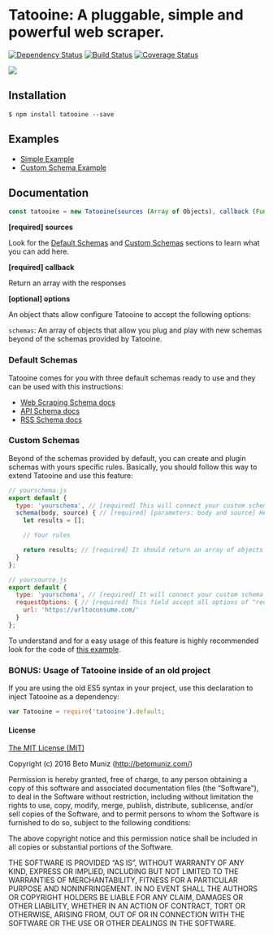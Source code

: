 # Tatooine: A pluggable, simple and powerful web scraper.

[![Dependency Status](https://dependencyci.com/github/obetomuniz/tatooine/badge)](https://dependencyci.com/github/obetomuniz/tatooine)
[![Build Status](https://travis-ci.org/obetomuniz/tatooine.svg?branch=master)](https://travis-ci.org/obetomuniz/tatooine)
[![Coverage Status](https://coveralls.io/repos/github/obetomuniz/tatooine/badge.svg?branch=master)](https://coveralls.io/github/obetomuniz/tatooine?branch=master)

<img src="https://cloud.githubusercontent.com/assets/1680157/17003290/a47ea06a-4ea5-11e6-8fc0-c36988534226.png" />

## Installation

```ssh
$ npm install tatooine --save
```

## Examples

- [Simple Example](https://github.com/obetomuniz/tatooine/tree/master/examples/simple-example/)
- [Custom Schema Example](https://github.com/obetomuniz/tatooine/tree/master/examples/custom-schema-example/)

## Documentation

```js
const tatooine = new Tatooine(sources (Array of Objects), callback (Function), options (Object));
```

**[required] sources**

Look for the [Default Schemas](#default-schemas) and [Custom Schemas](#custom-schemas) sections to learn what you can add here.

**[required] callback**

Return an array with the responses

**[optional] options**

An object thats allow configure Tatooine to accept the following options:

`schemas`: An array of objects that allow you plug and play with new schemas beyond of the schemas provided by Tatooine.


### Default Schemas

Tatooine comes for you with three default schemas ready to use and they can be used with this instructions:

- [Web Scraping Schema docs](https://github.com/obetomuniz/tatooine/tree/master/examples/simple-example/sources/webscraping.js)
- [API Schema docs](https://github.com/obetomuniz/tatooine/tree/master/examples/simple-example/sources/api.js)
- [RSS Schema docs](https://github.com/obetomuniz/tatooine/tree/master/examples/simple-example/sources/rss.js)

### Custom Schemas

Beyond of the schemas provided by default, you can create and plugin schemas with yours specific rules. Basically, you should follow this way to extend Tatooine and use this feature:

```js
// yourschema.js
export default {
  type: 'yourschema', // [required] This will connect your custom schema with you custom source.
  schema(body, source) { // [required] [parameters: body and source] Here you'll be able to create the logic of your schema.
    let results = [];

    // Your rules

    return results; // [required] It should return an array of objects with the results
  }
};
```
```js
// yoursource.js
export default {
  type: 'yourschema', // [required] It will connect your custom schema with you custom source.
  requestOptions: { // [required] This field accept all options of "request" module. (e.g. https://www.npmjs.com/package/request)
    url: 'https://urltoconsume.com/'
  }
};
```

To understand and for a easy usage of this feature is highly recommended look for the code of [this example](https://github.com/obetomuniz/tatooine/tree/master/examples/custom-schema-example/).

### BONUS: Usage of Tatooine inside of an old project

If you are using the old ES5 syntax in your project, use this declaration to inject Tatooine as a dependency:

```js
var Tatooine = require('tatooine').default;
```

#### License

[The MIT License (MIT)](https://betomuniz.mit-license.org/)

Copyright (c) 2016 Beto Muniz (http://betomuniz.com/)

Permission is hereby granted, free of charge, to any person obtaining a copy of this software and associated documentation files (the “Software”), to deal in the Software without restriction, including without limitation the rights to use, copy, modify, merge, publish, distribute, sublicense, and/or sell copies of the Software, and to permit persons to whom the Software is furnished to do so, subject to the following conditions:

The above copyright notice and this permission notice shall be included in all copies or substantial portions of the Software.

THE SOFTWARE IS PROVIDED “AS IS”, WITHOUT WARRANTY OF ANY KIND, EXPRESS OR IMPLIED, INCLUDING BUT NOT LIMITED TO THE WARRANTIES OF MERCHANTABILITY, FITNESS FOR A PARTICULAR PURPOSE AND NONINFRINGEMENT. IN NO EVENT SHALL THE AUTHORS OR COPYRIGHT HOLDERS BE LIABLE FOR ANY CLAIM, DAMAGES OR OTHER LIABILITY, WHETHER IN AN ACTION OF CONTRACT, TORT OR OTHERWISE, ARISING FROM, OUT OF OR IN CONNECTION WITH THE SOFTWARE OR THE USE OR OTHER DEALINGS IN THE SOFTWARE.
